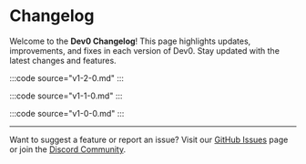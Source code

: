 # Changelog

Welcome to the **Dev0 Changelog**! This page highlights updates, improvements, and fixes in each version of Dev0. Stay updated with the latest changes and features.

:::code source="v1-2-0.md" :::

:::code source="v1-1-0.md" :::

:::code source="v1-0-0.md" :::

---

Want to suggest a feature or report an issue? Visit our [GitHub Issues](https://github.com/Dev0-bot/dev0-source/issues) page or join the [Discord Community](https://dev0.devvyy.xyz/discord).